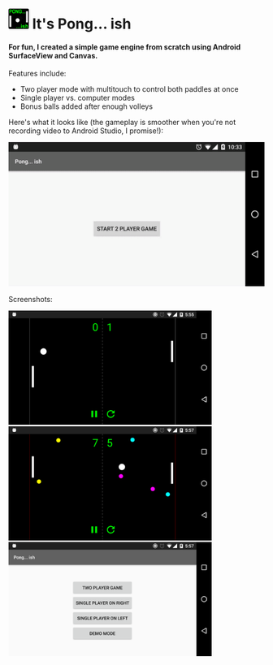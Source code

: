 # <img src="images/pongish.png" height="40"/> It's Pong... ish

#### For fun, I created a simple game engine from scratch using Android SurfaceView and Canvas.

Features include:
- Two player mode with multitouch to control both paddles at once
- Single player vs. computer modes
- Bonus balls added after enough volleys

Here's what it looks like (the gameplay is smoother when you're not recording video to Android Studio, I promise!):

<img src="images/pongish.gif" width="600"/>

Screenshots:

<img src="images/single_ball.png" width="400"/>
<img src="images/bonus_balls.png" width="400"/>
<img src="images/menu.png" width="400"/>

